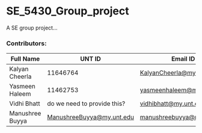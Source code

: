 # SE_5430_Group_project
A SE group project...

### Contributors:
|Full Name|UNT ID|Email ID|GitHub User ID|Trello ID|
|---------|------|--------|--------------|---------|
|Kalyan Cheerla| 11646764| KalyanCheerla@my.unt.edu | @[kalyancheerla](https://github.com/kalyancheerla) | @kalyancheerla |
|Yasmeen Haleem| 11462753| yasmeenhaleem@my.unt.edu | @[yasmeenha](https://github.com/yasmeenha) | @yasmeenha |
|Vidhi Bhatt| do we need to provide this?| vidhibhatt@my.unt.edu |@[aceattorney](https://github.com/aceattorney666) |@vidhi_bhatt|
|Manushree Buyya| ManushreeBuyya@my.unt.edu| manushreebuyya@my.unt.edu |@[manushree08](https://github.com/manushree08) |@manushree08|
